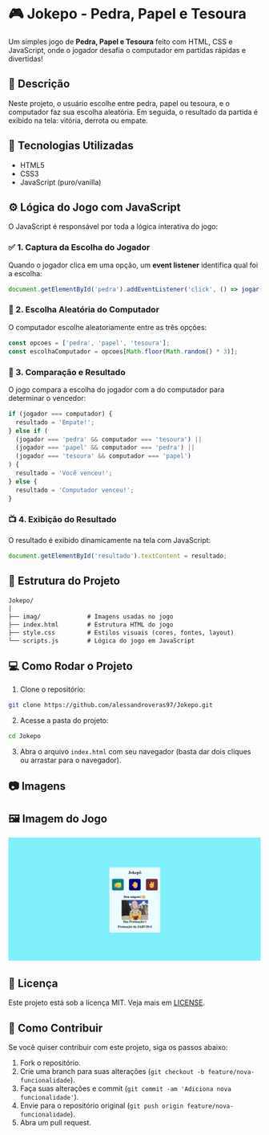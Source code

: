 
# 🎮 Jokepo - Pedra, Papel e Tesoura

Um simples jogo de **Pedra, Papel e Tesoura** feito com HTML, CSS e JavaScript, onde o jogador desafia o computador em partidas rápidas e divertidas!

## 📌 Descrição

Neste projeto, o usuário escolhe entre pedra, papel ou tesoura, e o computador faz sua escolha aleatória. Em seguida, o resultado da partida é exibido na tela: vitória, derrota ou empate.

## 🚀 Tecnologias Utilizadas

- HTML5
- CSS3
- JavaScript (puro/vanilla)

## ⚙️ Lógica do Jogo com JavaScript

O JavaScript é responsável por toda a lógica interativa do jogo:

### ✅ 1. Captura da Escolha do Jogador

Quando o jogador clica em uma opção, um **event listener** identifica qual foi a escolha:

```javascript
document.getElementById('pedra').addEventListener('click', () => jogar('pedra'));
```

### 🎲 2. Escolha Aleatória do Computador

O computador escolhe aleatoriamente entre as três opções:

```javascript
const opcoes = ['pedra', 'papel', 'tesoura'];
const escolhaComputador = opcoes[Math.floor(Math.random() * 3)];
```

### 🧠 3. Comparação e Resultado

O jogo compara a escolha do jogador com a do computador para determinar o vencedor:

```javascript
if (jogador === computador) {
  resultado = 'Empate!';
} else if (
  (jogador === 'pedra' && computador === 'tesoura') ||
  (jogador === 'papel' && computador === 'pedra') ||
  (jogador === 'tesoura' && computador === 'papel')
) {
  resultado = 'Você venceu!';
} else {
  resultado = 'Computador venceu!';
}
```

### 📺 4. Exibição do Resultado

O resultado é exibido dinamicamente na tela com JavaScript:

```javascript
document.getElementById('resultado').textContent = resultado;
```

## 📁 Estrutura do Projeto

```
Jokepo/
│
├── imag/             # Imagens usadas no jogo
├── index.html        # Estrutura HTML do jogo
├── style.css         # Estilos visuais (cores, fontes, layout)
└── scripts.js        # Lógica do jogo em JavaScript
```

## 💻 Como Rodar o Projeto

1. Clone o repositório:

```bash
git clone https://github.com/alessandroveras97/Jokepo.git
```

2. Acesse a pasta do projeto:

```bash
cd Jokepo
```

3. Abra o arquivo `index.html` com seu navegador (basta dar dois cliques ou arrastar para o navegador).

## 📷 Imagens

## 🖼️ Imagem do Jogo

![Descrição da Imagem](imag/tela.png)

## 📝 Licença

Este projeto está sob a licença MIT. Veja mais em [LICENSE](LICENSE).

## 🤝 Como Contribuir

Se você quiser contribuir com este projeto, siga os passos abaixo:

1. Fork o repositório.
2. Crie uma branch para suas alterações (`git checkout -b feature/nova-funcionalidade`).
3. Faça suas alterações e commit (`git commit -am 'Adiciona nova funcionalidade'`).
4. Envie para o repositório original (`git push origin feature/nova-funcionalidade`).
5. Abra um pull request.

